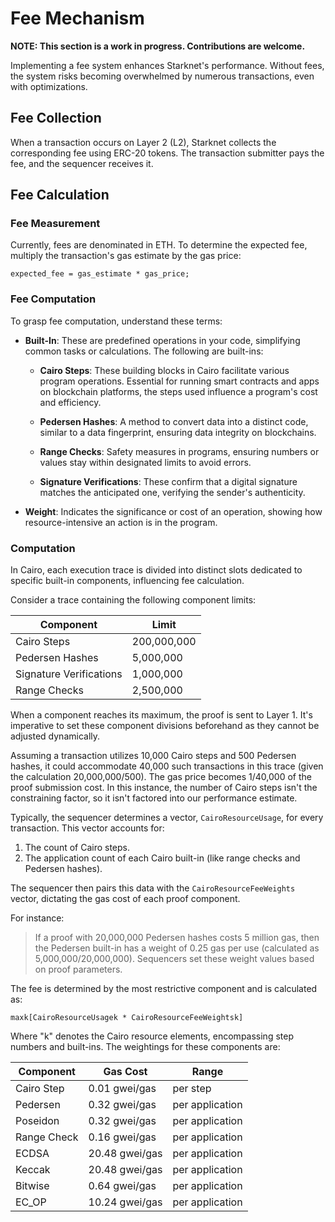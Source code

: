 # Fee Mechanism

**NOTE: This section is a work in progress. Contributions are welcome.**

Implementing a fee system enhances Starknet's performance. Without fees, the system risks becoming overwhelmed by numerous transactions, even with optimizations.

## Fee Collection

When a transaction occurs on Layer 2 (L2), Starknet collects the corresponding fee using ERC-20 tokens. The transaction submitter pays the fee, and the sequencer receives it.

## Fee Calculation

### Fee Measurement

Currently, fees are denominated in ETH. To determine the expected fee, multiply the transaction's gas estimate by the gas price:
    
```
expected_fee = gas_estimate * gas_price;
```    

### Fee Computation
To grasp fee computation, understand these terms:

- **Built-In**: These are predefined operations in your code, simplifying common tasks or calculations. The following are built-ins:

    - **Cairo Steps**: These building blocks in Cairo facilitate various program operations. Essential for running smart contracts and apps on blockchain platforms, the steps used influence a program's cost and efficiency.
    
    - **Pedersen Hashes**: A method to convert data into a distinct code, similar to a data fingerprint, ensuring data integrity on blockchains.
    
    - **Range Checks**: Safety measures in programs, ensuring numbers or values stay within designated limits to avoid errors.
    
    - **Signature Verifications**: These confirm that a digital signature matches the anticipated one, verifying the sender's authenticity.
  
- **Weight**: Indicates the significance or cost of an operation, showing how resource-intensive an action is in the program.


### Computation

In Cairo, each execution trace is divided into distinct slots dedicated to specific built-in components, influencing fee calculation.

Consider a trace containing the following component limits:

| Component             | Limit          |
| --------------------- | -------------- |
| Cairo Steps           | 200,000,000    |
| Pedersen Hashes       | 5,000,000      |
| Signature Verifications| 1,000,000     |
| Range Checks          | 2,500,000      |

When a component reaches its maximum, the proof is sent to Layer 1. It's imperative to set these component divisions beforehand as they cannot be adjusted dynamically.

Assuming a transaction utilizes 10,000 Cairo steps and 500 Pedersen hashes, it could accommodate 40,000 such transactions in this trace (given the calculation 20,000,000/500). The gas price becomes 1/40,000 of the proof submission cost. In this instance, the number of Cairo steps isn't the constraining factor, so it isn't factored into our performance estimate.

Typically, the sequencer determines a vector, `CairoResourceUsage`, for every transaction. This vector accounts for:

1. The count of Cairo steps.
2. The application count of each Cairo built-in (like range checks and Pedersen hashes).

The sequencer then pairs this data with the `CairoResourceFeeWeights` vector, dictating the gas cost of each proof component.

For instance:
> If a proof with 20,000,000 Pedersen hashes costs 5 million gas, then the Pedersen built-in has a weight of 0.25 gas per use (calculated as 5,000,000/20,000,000). Sequencers set these weight values based on proof parameters.

The fee is determined by the most restrictive component and is calculated as:

```
maxk[CairoResourceUsagek * CairoResourceFeeWeightsk]
```

Where "k" denotes the Cairo resource elements, encompassing step numbers and built-ins. The weightings for these components are:

| Component    | Gas Cost       | Range           |
| ------------ | -------------- | --------------- |
| Cairo Step   | 0.01 gwei/gas  | per step        |
| Pedersen     | 0.32 gwei/gas  | per application |
| Poseidon     | 0.32 gwei/gas  | per application |
| Range Check  | 0.16 gwei/gas  | per application |
| ECDSA        | 20.48 gwei/gas | per application |
| Keccak       | 20.48 gwei/gas | per application |
| Bitwise      | 0.64 gwei/gas  | per application |
| EC_OP        | 10.24 gwei/gas | per application |

